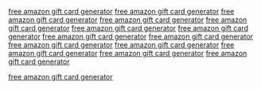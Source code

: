 <a href='https://oercommons.s3.amazonaws.com/media/editor/461317/I0ZH9y.html'>free amazon gift card generator</a>
<a href='https://oercommons.s3.amazonaws.com/media/editor/461317/sh3BPA.html'>free amazon gift card generator</a>
<a href='https://oercommons.s3.amazonaws.com/media/editor/461317/zL3Nvf.html'>free amazon gift card generator</a>
<a href='https://oercommons.s3.amazonaws.com/media/editor/461317/Mjgoeo.html'>free amazon gift card generator</a>
<a href='https://oercommons.s3.amazonaws.com/media/editor/461317/cfxSKW.html'>free amazon gift card generator</a>
<a href='https://oercommons.s3.amazonaws.com/media/editor/461317/7NhUUT.html'>free amazon gift card generator</a>
<a href='https://oercommons.s3.amazonaws.com/media/editor/461317/3zLGcn.html'>free amazon gift card generator</a>
<a href='https://oercommons.s3.amazonaws.com/media/editor/461317/I0ZH9y.html?rgb'>free amazon gift card generator</a>
<a href='https://oercommons.s3.amazonaws.com/media/editor/461317/sh3BPA.html?rgb'>free amazon gift card generator</a>
<a href='https://oercommons.s3.amazonaws.com/media/editor/461317/zL3Nvf.html?rgb'>free amazon gift card generator</a>
<a href='https://oercommons.s3.amazonaws.com/media/editor/461317/Mjgoeo.html?rgb'>free amazon gift card generator</a>
<a href='https://oercommons.s3.amazonaws.com/media/editor/461317/cfxSKW.html?rgb'>free amazon gift card generator</a>
<a href='https://oercommons.s3.amazonaws.com/media/editor/461317/7NhUUT.html?rgb'>free amazon gift card generator</a>
<a href='https://oercommons.s3.amazonaws.com/media/editor/461317/3zLGcn.html?rgb'>free amazon gift card generator</a>

<a href="https://oercommons.s3.amazonaws.com/media/editor/461317/I0ZH9y.html" data-abc="true" class="cerulean">free amazon gift card generator</a>
